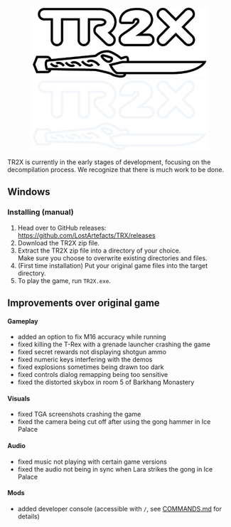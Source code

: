 <p align="center">
<img alt="TR2X logo" src="/data/tr2/logo-light-theme.png#gh-light-mode-only" width="400"/>
<img alt="TR2X logo" src="/data/tr2/logo-dark-theme.png#gh-dark-mode-only" width="400"/>
</p>

TR2X is currently in the early stages of development, focusing on the
decompilation process. We recognize that there is much work to be done.

## Windows

### Installing (manual)

1. Head over to GitHub releases: https://github.com/LostArtefacts/TRX/releases
2. Download the TR2X zip file.
3. Extract the TR2X zip file into a directory of your choice.  
   Make sure you choose to overwrite existing directories and files.
4. (First time installation) Put your original game files into the target directory.
5. To play the game, run `TR2X.exe`.

## Improvements over original game

#### Gameplay

- added an option to fix M16 accuracy while running
- fixed killing the T-Rex with a grenade launcher crashing the game
- fixed secret rewards not displaying shotgun ammo
- fixed numeric keys interfering with the demos
- fixed explosions sometimes being drawn too dark
- fixed controls dialog remapping being too sensitive
- fixed the distorted skybox in room 5 of Barkhang Monastery

#### Visuals

- fixed TGA screenshots crashing the game
- fixed the camera being cut off after using the gong hammer in Ice Palace

#### Audio

- fixed music not playing with certain game versions
- fixed the audio not being in sync when Lara strikes the gong in Ice Palace

#### Mods
- added developer console (accessible with `/`, see [COMMANDS.md](COMMANDS.md) for details)
